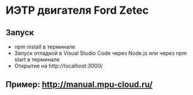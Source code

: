 # ИЭТР двигателя Ford Zetec

## Запуск
- npm install в терминале
- Запуск отладкой в Visual Studio Code через Node.js или через npm start в терминале
- Открытие на http://localhost:3000/

## Пример: http://manual.mpu-cloud.ru/
